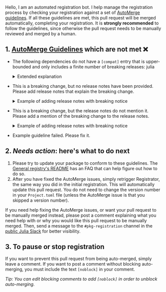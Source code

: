 Hello, I am an automated registration bot. I help manage the registration process by checking your registration against a set of [AutoMerge guidelines](https://juliaregistries.github.io/RegistryCI.jl/stable/guidelines/). If all these guidelines are met, this pull request will be merged automatically, completing your registration. It is **strongly recommended** to follow the guidelines, since otherwise the pull request needs to be manually reviewed and merged by a human.

## 1. [AutoMerge Guidelines](https://juliaregistries.github.io/RegistryCI.jl/stable/guidelines/) which are not met ❌

- The following dependencies do not have a `[compat]` entry that is upper-bounded and only includes a finite number of breaking releases: julia
    <details><summary>Extended explanation</summary>

    Your package has a Project.toml file which might look something like the following:

    ```toml
    name = "YourPackage"
    uuid = "random id"
    authors = ["Author Names"]
    version = "major.minor"

    [deps]
    # Package dependencies
    # ...

    [compat]
    # ...
    ```

    Every package listed in `[deps]`, along with `julia` itself, must also be listed under `[compat]` (if you don't have a `[compat]` section, make one!). See the [Pkg docs](https://pkgdocs.julialang.org/v1/compatibility/) for the syntax for compatibility bounds, and [this documentation](https://juliaregistries.github.io/RegistryCI.jl/stable/guidelines/#Upper-bounded-%5Bcompat%5D-entries) for more on the kinds of compat bounds required for AutoMerge.

    </details>

- This is a breaking change, but no release notes have been provided. Please add release notes that explain the breaking change.
    <details><summary>Example of adding release notes with breaking notice</summary>

    ```
    @JuliaRegistrator register

    Release notes:

    ## Breaking changes

    - Explanation of breaking change, ideally with upgrade tips
    - ...
    ```

    </details>


- This is a breaking change, but the release notes do not mention it. Please add a mention of the breaking change to the release notes.
    <details><summary>Example of adding release notes with breaking notice</summary>

    ```
    @JuliaRegistrator register

    Release notes:

    ## Breaking changes

    - Explanation of breaking change, ideally with upgrade tips
    - ...
    ```

    </details>


- Example guideline failed. Please fix it.

## 2. *Needs action*: here's what to do next

1. Please try to update your package to conform to these guidelines. The [General registry's README](https://github.com/JuliaRegistries/General/blob/master/README.md) has an FAQ that can help figure out how to do so.
2. After you have fixed the AutoMerge issues, simply retrigger Registrator, the same way you did in the initial registration. This will automatically update this pull request. You do not need to change the version number in your `Project.toml` file (unless the AutoMerge issue is that you skipped a version number).

If you need help fixing the AutoMerge issues, or want your pull request to be manually merged instead, please post a comment explaining what you need help with or why you would like this pull request to be manually merged. Then, send a message to the `#pkg-registration` channel in the [public Julia Slack](https://julialang.org/slack/) for better visibility.

## 3. To pause or stop registration

If you want to prevent this pull request from being auto-merged, simply leave a comment. If you want to post a comment without blocking auto-merging, you must include the text `[noblock]` in your comment.

_Tip: You can edit blocking comments to add `[noblock]` in order to unblock auto-merging._

<!-- [noblock] -->